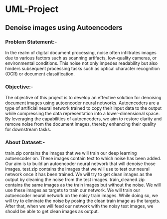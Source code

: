 # UML-Project
## Denoise images using Autoencoders

### Problem Statement:-
In the realm of digital document processing, noise often infiltrates images due to various factors such as scanning artifacts, low-quality cameras, or environmental conditions. This noise not only impedes readability but also hinders subsequent processing tasks such as optical character recognition (OCR) or document classification.

### Objective:-
The objective of this project is to develop an effective solution for denoising document images using autoencoder neural networks. Autoencoders are a type of artificial neural network trained to copy their input data to the output while compressing the data representation into a lower-dimensional space. By leveraging the capabilities of autoencoders, we aim to restore clarity and remove noise from the document images, thereby enhancing their quality for downstream tasks.

### About Dataset:-
train.zip contains the images that we will train our deep learning autoencoder on. These images contain text to which noise has been added. Our aim is to build an autoencoder neural network that will denoise those images.
test.zip contains the images that we will use to test our neural network once it has been trained. We will try to get clean images as the output by cleaning the noise from the test images.
train_cleaned.zip contains the same images as the train images but without the noise. We will use these images as targets to train our network.
We will train our autoencoder neural network on the noisy train images. While doing so, we will try to eliminate the noise by posing the clean train image as the targets. After that, when we will feed our network with the noisy test images, we should be able to get clean images as output. 
